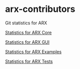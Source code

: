 # arx-contributors
Git statistics for ARX

[Statistics for ARX Core](https://rawgit.com/arx-deidentifier/arx-contributors/master/statistics-main.html)

[Statistics for ARX GUI](https://rawgit.com/arx-deidentifier/arx-contributors/master/statistics-gui.html)

[Statistics for ARX Examples](https://rawgit.com/arx-deidentifier/arx-contributors/master/statistics-example.html)

[Statistics for ARX Tests](https://rawgit.com/arx-deidentifier/arx-contributors/master/statistics-test.html)